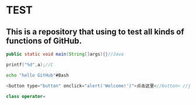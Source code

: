 TEST
===========================
This is a repository that using to test all kinds of functions of GitHub.
---------------------------

```Java
public static void main(String[]args){}//Java
```
```c
printf("%d",a);//C
```
```Bash
echo "hello GitHub"#Bash
```
```javascript
<button type="button" onclick="alert('Welcome!')">点击这里<//button> //javascript
```
```cpp
class operator=
```


